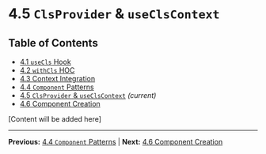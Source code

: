 # 4.5 `ClsProvider` & `useClsContext`

## Table of Contents
- [4.1 `useCls` Hook](./4.1-usecls-hook.md)
- [4.2 `withCls` HOC](./4.2-withcls-hoc.md)
- [4.3 Context Integration](./4.3-context-integration.md)
- [4.4 `Component` Patterns](./4.4-component-patterns.md)
- [4.5 `ClsProvider` & `useClsContext`](./4.5-clsprovider-useclscontext.md) *(current)*
- [4.6 Component Creation](./4.6-component-creation.md)

[Content will be added here]

---

**Previous:** [4.4 `Component` Patterns](./4.4-component-patterns.md) | **Next:** [4.6 Component Creation](./4.6-component-creation.md)
